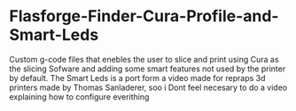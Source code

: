 # Flasforge-Finder-Cura-Profile-and-Smart-Leds
Custom g-code files that enebles the user to slice and print using Cura as the slicing Sofware and adding some smart features not used by the printer by default.
The Smart Leds is a port form a video made for repraps 3d printers made by Thomas Sanladerer, soo i Dont feel necesary to do a video explaining how to configure everithing

